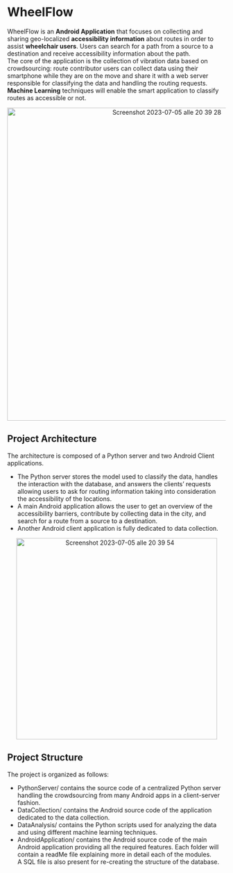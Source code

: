 # WheelFlow 
WheelFlow is an **Android Application** that focuses on collecting and sharing geo-localized **accessibility information** about routes in order to assist **wheelchair users**. 
Users can search for a path from a source to a destination and receive accessibility information about the path.
<br>
The core of the application is the collection of vibration data based on crowdsourcing: route contributor users can collect data using their smartphone while they are on the move and share it with a web server responsible for classifying the data and handling the routing requests.<br>
**Machine Learning** techniques will enable the smart application to classify routes as accessible or not.
<p align="center"><img width="720" alt="Screenshot 2023-07-05 alle 20 39 28" src="https://github.com/terranovaa/WheelFlow/assets/61695945/94717edc-13b6-4f4b-9564-3fc1ecf4ae6f"></p>

 ## Project Architecture
 The architecture is composed of a Python server and two Android Client applications.
 <ul>
  <li>The Python server stores the model used to classify the data, handles the interaction with the database, and answers the clients’ requests allowing users to ask for routing information taking into consideration the accessibility of the locations.</li>
  <li>A main Android application allows the user to get an overview of the accessibility barriers, contribute by collecting data in the city, and search for a route from a source to a destination.</li>
  <li>Another Android client application is fully dedicated to data collection.</li>
 </ul>
<p align="center"><img width="463" alt="Screenshot 2023-07-05 alle 20 39 54" src="https://github.com/terranovaa/WheelFlow/assets/61695945/820daf3a-c2a4-45b5-a9b0-39036b37b138"></p>

## Project Structure
The project is organized as follows:
- PythonServer/ contains the source code of a centralized Python server handling the crowdsourcing from many Android apps in a client-server fashion.
- DataCollection/ contains the Android source code of the application dedicated to the data collection.
- DataAnalysis/ contains the Python scripts used for analyzing the data and using different machine learning techniques.
- AndroidApplication/ contains the Android source code of the main Android application providing all the required features.
Each folder will contain a readMe file explaining more in detail each of the modules.
<br>A SQL file is also present for re-creating the structure of the database.
